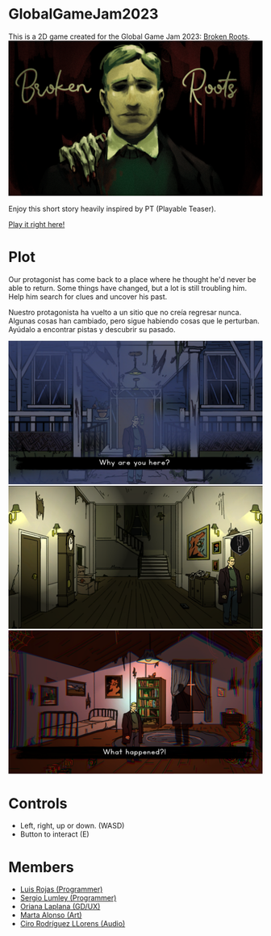 # GlobalGameJam2023

This is a 2D game created for the Global Game Jam 2023: [Broken Roots](https://globalgamejam.org/2023/games/broken-roots-1).
![Game Cover Broken Roots](Documentation/portada.png)

Enjoy this short story heavily inspired by PT (Playable Teaser).

[Play it right here!](https://exantares.github.io/GlobalGameJam2023WebGL/)

# Plot
Our protagonist has come back to a place where he thought he'd never be able to return. Some things have changed, but a lot is still troubling him. Help him search for clues and uncover his past. 

Nuestro protagonista ha vuelto a un sitio que no creía regresar nunca. Algunas cosas han cambiado, pero sigue habiendo cosas que le perturban. Ayúdalo a encontrar pistas y descubrir su pasado.

![Frontal view with some depth](Documentation/screenshot1.png)
![Frontal view with some depth](Documentation/screenshot2.png)
![Frontal view with some depth](Documentation/screenshot3.png)

# Controls
 - Left, right, up or down. (WASD)
 - Button to interact (E)

# Members
- [Luis Rojas (Programmer)](https://globalgamejam.org/users/antares "https://globalgamejam.org/users/antares")
- [Sergio Lumley (Programmer)](https://globalgamejam.org/users/sergio-lumley "https://globalgamejam.org/users/sergio-lumley")
- [Oriana Laplana (GD/UX)](https://globalgamejam.org/users/oriana "https://globalgamejam.org/users/oriana")
- [Marta Alonso (Art)](https://www.instagram.com/_crimsss_/ "https://www.instagram.com/_crimsss_/")
- [Ciro Rodríguez LLorens (Audio)](https://www.instagram.com/ciro_rodriguez_ll "https://www.instagram.com/ciro_rodriguez_ll")